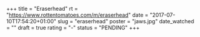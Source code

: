 +++
title = "Eraserhead"
rt = "https://www.rottentomatoes.com/m/eraserhead"
date = "2017-07-10T17:54:20+01:00"
slug = "eraserhead"
poster = "jaws.jpg"
date_watched = ""
draft = true
rating = "-"
status = "PENDING"
+++
